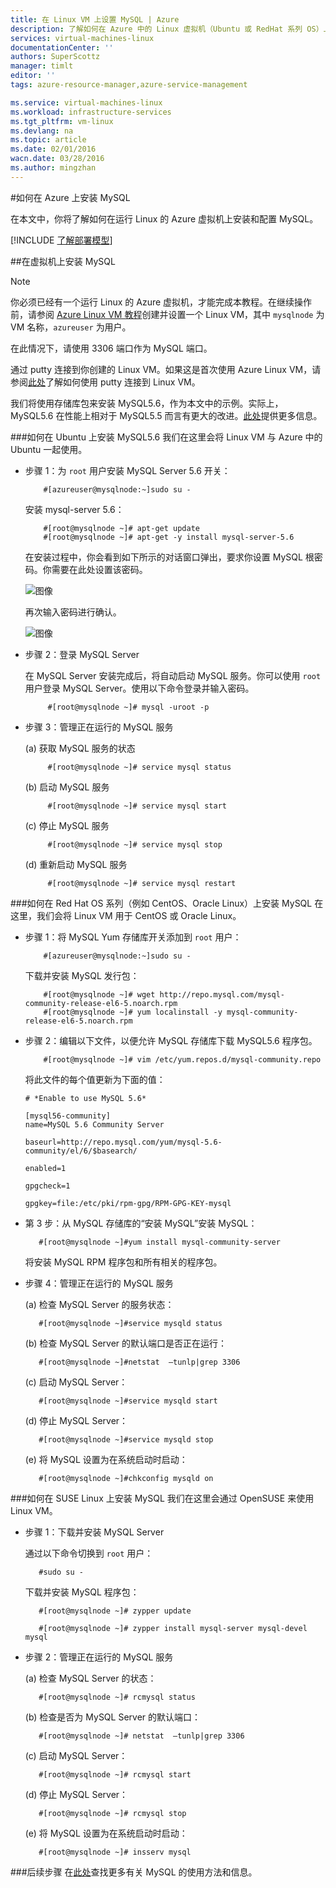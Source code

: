 ```yaml
---
title: 在 Linux VM 上设置 MySQL | Azure
description: 了解如何在 Azure 中的 Linux 虚拟机（Ubuntu 或 RedHat 系列 OS）上安装 MySQL 堆栈
services: virtual-machines-linux
documentationCenter: ''
authors: SuperScottz
manager: timlt
editor: ''
tags: azure-resource-manager,azure-service-management

ms.service: virtual-machines-linux
ms.workload: infrastructure-services
ms.tgt_pltfrm: vm-linux
ms.devlang: na
ms.topic: article
ms.date: 02/01/2016
wacn.date: 03/28/2016
ms.author: mingzhan
---
```


#如何在 Azure 上安装 MySQL

在本文中，你将了解如何在运行 Linux 的 Azure 虚拟机上安装和配置 MySQL。

[!INCLUDE [了解部署模型](../../includes/learn-about-deployment-models-both-include.md)]

##在虚拟机上安装 MySQL

> [!NOTE]
>你必须已经有一个运行 Linux 的 Azure 虚拟机，才能完成本教程。在继续操作前，请参阅 [Azure Linux VM 教程](./virtual-machines-linux-quick-create-cli.md)创建并设置一个 Linux VM，其中 `mysqlnode` 为 VM 名称，`azureuser` 为用户。

在此情况下，请使用 3306 端口作为 MySQL 端口。

通过 putty 连接到你创建的 Linux VM。如果这是首次使用 Azure Linux VM，请参阅[此处](./virtual-machines-linux-mac-create-ssh-keys.md)了解如何使用 putty 连接到 Linux VM。

我们将使用存储库包来安装 MySQL5.6，作为本文中的示例。实际上，MySQL5.6 在性能上相对于 MySQL5.5 而言有更大的改进。[此处](http://www.mysqlperformanceblog.com/2013/02/18/is-mysql-5-6-slower-than-mysql-5-5/)提供更多信息。

###如何在 Ubuntu 上安装 MySQL5.6
我们在这里会将 Linux VM 与 Azure 中的 Ubuntu 一起使用。

- 步骤 1：为 `root` 用户安装 MySQL Server 5.6 开关：

    ```
        #[azureuser@mysqlnode:~]sudo su -
    ```

    安装 mysql-server 5.6：

    ```
        #[root@mysqlnode ~]# apt-get update
        #[root@mysqlnode ~]# apt-get -y install mysql-server-5.6
    ```

    在安装过程中，你会看到如下所示的对话窗口弹出，要求你设置 MySQL 根密码。你需要在此处设置该密码。

    ![图像](./media/virtual-machines-linux-mysql-install/virtual-machines-linux-install-mysql-p01.png)

    再次输入密码进行确认。

    ![图像](./media/virtual-machines-linux-mysql-install/virtual-machines-linux-install-mysql-p02.png)

- 步骤 2：登录 MySQL Server

    在 MySQL Server 安装完成后，将自动启动 MySQL 服务。你可以使用 `root` 用户登录 MySQL Server。使用以下命令登录并输入密码。

    ```
         #[root@mysqlnode ~]# mysql -uroot -p
    ```

- 步骤 3：管理正在运行的 MySQL 服务

    (a) 获取 MySQL 服务的状态

    ```
         #[root@mysqlnode ~]# service mysql status
    ```

    (b) 启动 MySQL 服务

    ```
         #[root@mysqlnode ~]# service mysql start
    ```

    (c) 停止 MySQL 服务

    ```
         #[root@mysqlnode ~]# service mysql stop
    ```

    (d) 重新启动 MySQL 服务

    ```
         #[root@mysqlnode ~]# service mysql restart
    ```

###如何在 Red Hat OS 系列（例如 CentOS、Oracle Linux）上安装 MySQL
在这里，我们会将 Linux VM 用于 CentOS 或 Oracle Linux。

- 步骤 1：将 MySQL Yum 存储库开关添加到 `root` 用户：

    ```
        #[azureuser@mysqlnode:~]sudo su -
    ```

    下载并安装 MySQL 发行包：

    ```
        #[root@mysqlnode ~]# wget http://repo.mysql.com/mysql-community-release-el6-5.noarch.rpm
        #[root@mysqlnode ~]# yum localinstall -y mysql-community-release-el6-5.noarch.rpm
    ```

- 步骤 2：编辑以下文件，以便允许 MySQL 存储库下载 MySQL5.6 程序包。

    ```
        #[root@mysqlnode ~]# vim /etc/yum.repos.d/mysql-community.repo
    ```

    将此文件的每个值更新为下面的值：

    ```
    # *Enable to use MySQL 5.6*

    [mysql56-community]
    name=MySQL 5.6 Community Server

    baseurl=http://repo.mysql.com/yum/mysql-5.6-community/el/6/$basearch/

    enabled=1

    gpgcheck=1

    gpgkey=file:/etc/pki/rpm-gpg/RPM-GPG-KEY-mysql
    ```

- 第 3 步：从 MySQL 存储库的“安装 MySQL”安装 MySQL：

    ```
       #[root@mysqlnode ~]#yum install mysql-community-server
    ```

    将安装 MySQL RPM 程序包和所有相关的程序包。

- 步骤 4：管理正在运行的 MySQL 服务

    (a) 检查 MySQL Server 的服务状态：

    ```
       #[root@mysqlnode ~]#service mysqld status
    ```

    (b) 检查 MySQL Server 的默认端口是否正在运行：

    ```
       #[root@mysqlnode ~]#netstat  –tunlp|grep 3306
    ```

    (c) 启动 MySQL Server：

    ```
       #[root@mysqlnode ~]#service mysqld start
    ```

    (d) 停止 MySQL Server：

    ```
       #[root@mysqlnode ~]#service mysqld stop
    ```

    (e) 将 MySQL 设置为在系统启动时启动：

    ```
       #[root@mysqlnode ~]#chkconfig mysqld on
    ```

###如何在 SUSE Linux 上安装 MySQL
我们在这里会通过 OpenSUSE 来使用 Linux VM。

- 步骤 1：下载并安装 MySQL Server

    通过以下命令切换到 `root` 用户：

    ```
       #sudo su -
    ```

    下载并安装 MySQL 程序包：

    ```
       #[root@mysqlnode ~]# zypper update

       #[root@mysqlnode ~]# zypper install mysql-server mysql-devel mysql
    ```

- 步骤 2：管理正在运行的 MySQL 服务

    (a) 检查 MySQL Server 的状态：

    ```
       #[root@mysqlnode ~]# rcmysql status
    ```

    (b) 检查是否为 MySQL Server 的默认端口：

    ```
       #[root@mysqlnode ~]# netstat  –tunlp|grep 3306
    ```

    (c) 启动 MySQL Server：

    ```
       #[root@mysqlnode ~]# rcmysql start
    ```

    (d) 停止 MySQL Server：

    ```
       #[root@mysqlnode ~]# rcmysql stop
    ```

    (e) 将 MySQL 设置为在系统启动时启动：

    ```
       #[root@mysqlnode ~]# insserv mysql
    ```

###后续步骤
在[此处](https://www.mysql.com/)查找更多有关 MySQL 的使用方法和信息。

<!---HONumber=Mooncake_1207_2015-->